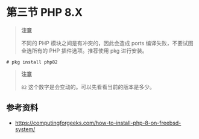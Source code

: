 # 第三节 PHP 8.X

>**注意**
>
>不同的 PHP 模块之间是有冲突的，因此会造成 ports 编译失败，不要试图全选所有的 PHP 插件选项。推荐使用 pkg 进行安装。

```
# pkg install php82
```

>**注意**
>
>`82` 这个数字是会变动的。可以先看看当前的版本是多少。


## 参考资料

 - <https://computingforgeeks.com/how-to-install-php-8-on-freebsd-system/>
